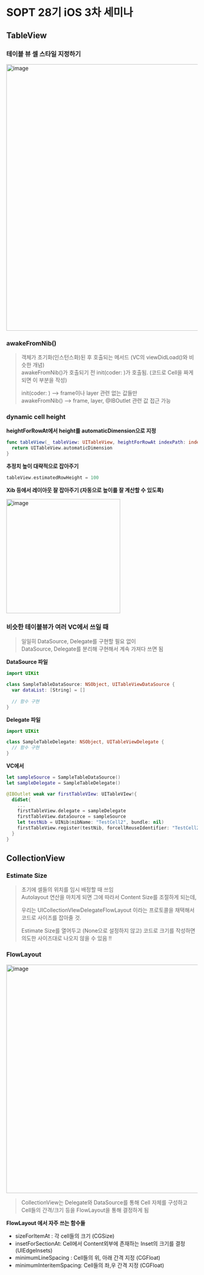 # SOPT 28기 iOS 3차 세미나

## TableView

### 테이블 뷰 셀 스타일 지정하기

<img src="https://user-images.githubusercontent.com/28949235/122498156-95c6c380-d029-11eb-9abb-94c51ec69145.png" alt="image" width=700px />

### awakeFromNib()

> 객체가 초기화(인스턴스화)된 후 호출되는 메서드 (VC의 viewDidLoad()와 비슷한 개념)  
> awakeFromNib()가 호출되기 전 init(coder: )가 호출됨. (코드로 Cell을 짜게 되면 이 부분을 작성)
>
> init(coder: ) --> frame이나 layer 관련 없는 값들만  
> awakeFromNib() --> frame, layer, @IBOutlet 관련 값 접근 가능

### dynamic cell height

**heightForRowAt에서 height를 automaticDimension으로 지정**

```swift
func tableView(_ tableView: UITableView, heightForRowAt indexPath: indexPath) -> CGFloat {
  return UITableView.automaticDimension
}
```

**추정치 높이 대략적으로 잡아주기**

```swift
tableView.estimatedRowHeight = 100
```

**Xib 등에서 레이아웃 잘 잡아주기 (자동으로 높이를 잘 계산할 수 있도록)**

<img src="https://user-images.githubusercontent.com/28949235/122498685-86944580-d02a-11eb-9fd5-2301b7ab1de3.png" alt="image" width=300px />

### 비슷한 테이블뷰가 여러 VC에서 쓰일 때

> 일일히 DataSource, Delegate를 구현할 필요 없이  
> DataSource, Delegate를 분리해 구현해서 계속 가져다 쓰면 됨

**DataSource 파일**

```swift
import UIKit

class SampleTableDataSource: NSObject, UITableViewDataSource {
  var dataList: [String] = []
  
  // 함수 구현
}
```

**Delegate 파일**

```swift
import UIKit

class SampleTableDelegate: NSObject, UITableViewDelegate {
  // 함수 구현
}
```

**VC에서**

```swift
let sampleSource = SampleTableDataSource()
let sampleDelegate = SampleTableDelegate()
```

```swift
@IBOutlet weak var firstTableVIew: UITableVIew!{
  didSet{
    ...
    firstTableView.delegate = sampleDelegate
    firstTableView.dataSource = sampleSource
    let testNib = UINib(nibName: "TestCell2", bundle: nil)
    firstTableView.register(testNib, forcellReuseIdentifier: "TestCell2")
  }
}
```

## CollectionView

### Estimate Size

> 초기에 셀들의 위치를 임시 배정할 때 쓰임  
> Autolayout 연산을 마치게 되면 그에 따라서 Content Size를 조절하게 되는데,
>
> 우리는 UICollectionVIewDelegateFlowLayout 이라는 프로토콜을 채택해서  
> 코드로 사이즈를 잡아줄 것.
>
> Estimate Size를 열어두고 (None으로 설정하지 않고) 코드로 크기를 작성하면  
> 의도한 사이즈대로 나오지 않을 수 있음 !!

### FlowLayout

<img src="https://user-images.githubusercontent.com/28949235/122499344-ba239f80-d02b-11eb-8299-35239df97618.png" alt="image" width=600px />

> CollectionView는 Delegate와 DataSource를 통해 Cell 자체를 구성하고  
> Cell들의 간격/크기 등을 FlowLayout을 통해 결정하게 됨

**FlowLayout 에서 자주 쓰는 함수들**

* sizeForItemAt : 각 cell들의 크기 (CGSize)
* insetForSectionAt: Cell에서 Content외부에 존재하는 Inset의 크기를 결정 (UIEdgeInsets)
* minimumLineSpacing : Cell들의 위, 아래 간격 지정 (CGFloat)
* minimumInteritemSpacing: Cell들의 좌,우 간격 지정 (CGFloat)

